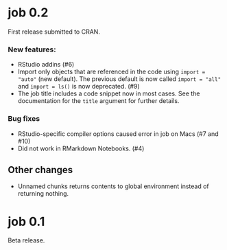 # job 0.2
First release submitted to CRAN.

### New features:

 * RStudio addins (#6)
 * Import only objects that are referenced in the code using `import = "auto"` (new default). The previous default is now called `import = "all"` and `import = ls()` is now deprecated. (#9)
 * The job title includes a code snippet now in most cases. See the documentation for the `title` argument for further details.


### Bug fixes

 * RStudio-specific compiler options caused error in job on Macs (#7 and #10)
 * Did not work in RMarkdown Notebooks. (#4)

## Other changes

 * Unnamed chunks returns contents to global environment instead of returning nothing.



# job 0.1
Beta release.
